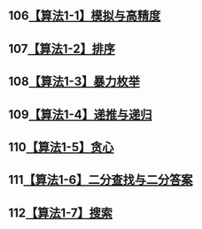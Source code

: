 ## 106[【算法1-1】模拟与高精度](106)

## 107[【算法1-2】排序](107)

## 108[【算法1-3】暴力枚举](108)

## 109[【算法1-4】递推与递归](109)

## 110[【算法1-5】贪心](110)

## 111[【算法1-6】二分查找与二分答案](111)

## 112[【算法1-7】搜索](112)

